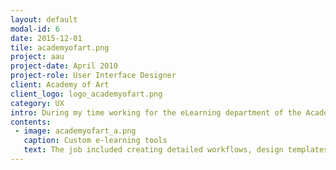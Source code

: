 ```yaml
---
layout: default
modal-id: 6
date: 2015-12-01
tile: academyofart.png
project: aau
project-date: April 2010
project-role: User Interface Designer
client: Academy of Art
client_logo: logo_academyofart.png
category: UX
intro: During my time working for the eLearning department of the Academy of Art I produced over thirty full semester art and design courses. In collaboration with an interdisciplinary team of subject matter experts, content editors and department directors.
contents:
 - image: academyofart_a.png
   caption: Custom e-learning tools
   text: The job included creating detailed workflows, design templates and wireframes for custom eLearning tools and system-wide development projects.
---
```

